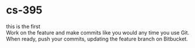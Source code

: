 # cs-395
this is the first  
Work on the feature and make commits like you would any time you use Git. When ready, push your commits, updating the feature branch on Bitbucket.

